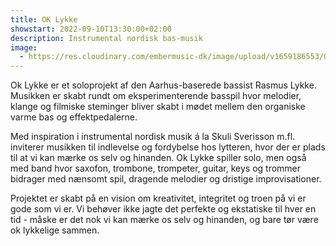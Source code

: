 ```yaml
---
title: OK Lykke
showstart: 2022-09-10T13:30:00+02:00
description: Instrumental nordisk bas-musik
image:
  - https://res.cloudinary.com/embermusic-dk/image/upload/v1659186553/OkLykkeFoto_qd58vg.jpg
---
```

Ok Lykke er et soloprojekt af den Aarhus-baserede bassist Rasmus Lykke. Musikken er skabt rundt om eksperimenterende basspil hvor melodier, klange og filmiske steminger bliver skabt i mødet mellem den organiske varme bas og effektpedalerne. 

Med inspiration i instrumental nordisk musik á la Skuli Sverisson m.fl. inviterer musikken til indlevelse og fordybelse hos lytteren, hvor der er plads til at vi kan mærke os selv og hinanden. Ok Lykke spiller solo, men også med band hvor saxofon, trombone, trompeter, guitar, keys og trommer bidrager med nænsomt spil, dragende melodier og dristige improvisationer. 

Projektet er skabt på en vision om kreativitet, integritet og troen på vi er gode som vi er. Vi behøver ikke jagte det perfekte og ekstatiske til hver en tid - måske er det nok vi kan mærke os selv og hinanden, og bare tør være ok lykkelige sammen.